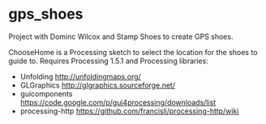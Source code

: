 gps_shoes
=========

Project with Dominc Wilcox and Stamp Shoes to create GPS shoes.

ChooseHome is a Processing sketch to select the location for the shoes to guide to.
Requires Processing 1.5.1 and Processing libraries:
* Unfolding http://unfoldingmaps.org/
* GLGraphics http://glgraphics.sourceforge.net/
* guicomponents https://code.google.com/p/gui4processing/downloads/list
* processing-http https://github.com/francisli/processing-http/wiki

